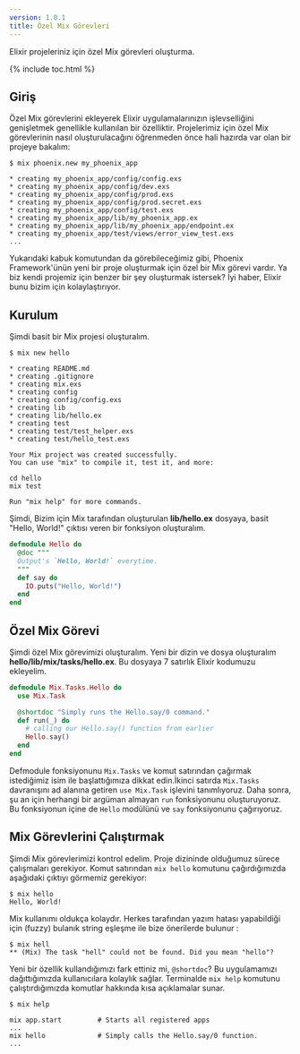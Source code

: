 ```yaml
---
version: 1.0.1
title: Özel Mix Görevleri
---
```


Elixir projeleriniz için özel Mix görevleri oluşturma.

{% include toc.html %}

## Giriş

Özel Mix görevlerini ekleyerek Elixir uygulamalarınızın işlevselliğini genişletmek genellikle kullanılan bir özelliktir.
Projelerimiz için özel Mix görevlerinin nasıl oluşturulacağını öğrenmeden önce hali hazırda var olan bir projeye bakalım:

```shell
$ mix phoenix.new my_phoenix_app

* creating my_phoenix_app/config/config.exs
* creating my_phoenix_app/config/dev.exs
* creating my_phoenix_app/config/prod.exs
* creating my_phoenix_app/config/prod.secret.exs
* creating my_phoenix_app/config/test.exs
* creating my_phoenix_app/lib/my_phoenix_app.ex
* creating my_phoenix_app/lib/my_phoenix_app/endpoint.ex
* creating my_phoenix_app/test/views/error_view_test.exs
...
```

Yukarıdaki kabuk komutundan da görebileceğimiz gibi, Phoenix Framework'ünün yeni bir proje oluşturmak için özel bir Mix görevi vardır. Ya biz kendi projemiz için benzer bir şey oluşturmak istersek? İyi haber, Elixir bunu bizim için kolaylaştırıyor.

## Kurulum

Şimdi basit bir Mix projesi oluşturalım.

```shell
$ mix new hello

* creating README.md
* creating .gitignore
* creating mix.exs
* creating config
* creating config/config.exs
* creating lib
* creating lib/hello.ex
* creating test
* creating test/test_helper.exs
* creating test/hello_test.exs

Your Mix project was created successfully.
You can use "mix" to compile it, test it, and more:

cd hello
mix test

Run "mix help" for more commands.
```

Şimdi, Bizim için Mix tarafından oluşturulan  **lib/hello.ex** dosyaya, basit "Hello, World!" çıktısı veren bir fonksiyon oluşturalım.

```elixir
defmodule Hello do
  @doc """
  Output's `Hello, World!` everytime.
  """
  def say do
    IO.puts("Hello, World!")
  end
end
```

## Özel Mix Görevi

Şimdi özel Mix görevimizi oluşturalım. Yeni bir dizin ve dosya oluşturalım **hello/lib/mix/tasks/hello.ex**. Bu dosyaya 7 satırlık Elixir kodumuzu ekleyelim.

```elixir
defmodule Mix.Tasks.Hello do
  use Mix.Task

  @shortdoc "Simply runs the Hello.say/0 command."
  def run(_) do
    # calling our Hello.say() function from earlier
    Hello.say()
  end
end
```

Defmodule fonksiyonunu `Mix.Tasks` ve komut satırından çağırmak  istediğimiz isim ile başlattığımıza dikkat edin.İkinci satırda `Mix.Tasks` davranışını ad alanına getiren `use Mix.Task` işlevini tanımlıyoruz. Daha sonra, şu an için herhangi bir argüman almayan `run` fonksiyonunu oluşturuyoruz. Bu fonksiyonun içine de `Hello` modülünü ve `say` fonksiyonunu çağırıyoruz.


## Mix Görevlerini Çalıştırmak

Şimdi Mix görevlerimizi kontrol edelim. Proje dizininde olduğumuz sürece çalışmaları gerekiyor. Komut satırından `mix hello` komutunu çağırdığımızda aşağıdaki çıktıyı görmemiz gerekiyor:

```shell
$ mix hello
Hello, World!
```

Mix kullanımı oldukça kolaydır. Herkes tarafından yazım hatası yapabildiği için (fuzzy) bulanık string eşleşme ile bize önerilerde bulunur :

```shell
$ mix hell
** (Mix) The task "hell" could not be found. Did you mean "hello"?
```

Yeni bir özellik kullandığımızı fark ettiniz mi, `@shortdoc`? Bu uygulamamızı dağıttığımızda kullanıcılara kolaylık sağlar. Terminalde `mix help` komutunu çalıştırdığımızda komutlar hakkında kısa açıklamalar sunar.

```shell
$ mix help

mix app.start         # Starts all registered apps
...
mix hello             # Simply calls the Hello.say/0 function.
...
```
